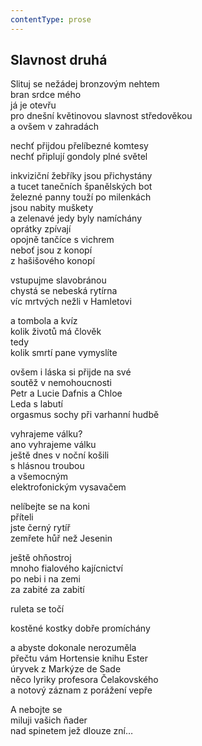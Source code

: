 ```yaml
---
contentType: prose
---
```


## Slavnost druhá

Slituj se nežádej bronzovým nehtem  
bran srdce mého  
já je otevřu  
pro dnešní květinovou slavnost středověkou  
a ovšem v zahradách

nechť přijdou přelíbezné komtesy  
nechť připlují gondoly plné světel

inkviziční žebříky jsou přichystány  
a tucet tanečních španělských bot  
železné panny touží po milenkách  
jsou nabity muškety  
a zelenavé jedy byly namíchány  
oprátky zpívají  
opojně tančíce s vichrem  
neboť jsou z konopí  
z hašišového konopí

vstupujme slavobránou  
chystá se nebeská rytírna  
víc mrtvých nežli v Hamletovi

a tombola a kvíz  
kolik životů má člověk  
tedy  
kolik smrtí pane vymyslíte

ovšem i láska si přijde na své  
soutěž v nemohoucnosti  
Petr a Lucie Dafnis a Chloe  
Leda s labutí  
orgasmus sochy při varhanní hudbě

vyhrajeme válku?  
ano vyhrajeme válku  
ještě dnes v noční košili  
s hlásnou troubou  
a všemocným  
elektrofonickým vysavačem

nelíbejte se na koni  
příteli  
jste černý rytíř  
zemřete hůř než Jesenin

ještě ohňostroj  
mnoho fialového kajícnictví  
po nebi i na zemi  
za zabité za zabití

ruleta se točí

kostěné kostky dobře promíchány

a abyste dokonale nerozuměla  
přečtu vám Hortensie knihu Ester  
úryvek z Markýze de Sade  
něco lyriky profesora Čelakovského  
a notový záznam z porážení vepře

A nebojte se  
miluji vašich ňader  
nad spinetem jež dlouze zní…
